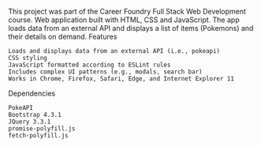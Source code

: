 This project was part of the Career Foundry Full Stack Web Development course. Web application built with HTML, CSS and JavaScript. The app loads data from an external API and displays a list of items (Pokemons) and their details on demand.
Features

    Loads and displays data from an external API (i.e., pokeapi)
    CSS styling
    JavaScript formatted according to ESLint rules
    Includes complex UI patterns (e.g., modals, search bar)
    Works in Chrome, Firefox, Safari, Edge, and Internet Explorer 11

Dependencies

    PokeAPI
    Bootstrap 4.3.1
    JQuery 3.3.1
    promise-polyfill.js
    fetch-polyfill.js
